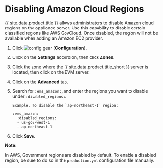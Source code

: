 # Disabling Amazon Cloud Regions

{{ site.data.product.title }} allows administrators to disable Amazon cloud regions on
the appliance server. Use this capability to disable certain classified
regions like AWS GovCloud. Once disabled, the region will not be
available when adding an Amazon EC2 provider.

1.  Click ![config gear](../images/config-gear.png) (**Configuration**).

2.  Click on the **Settings** accordion, then click **Zones**.

3.  Click the zone where the {{ site.data.product.title_short }} server is located,
    then click on the EVM server.

4.  Click on the **Advanced** tab.

5.  Search for `:ems_amazon:`, and enter the regions you want to disable
    under `:disabled_regions:`.

        Example. To disable the `ap-northeast-1` region:

        :ems_amazon:
          :disabled_regions:
          - us-gov-west-1
          - ap-northeast-1

6.  Click **Save**.

**Note:**

In AWS, Government regions are disabled by default. To enable a disabled
region, be sure to do so in the `production.yml` configuration file
manually.

</div>
